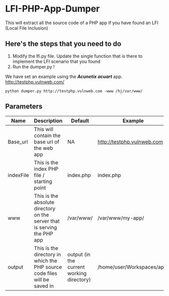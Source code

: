 # LFI-PHP-App-Dumper
This will extract all the source code of a PHP app if you have found an LFI (Local File Inclusion)

## Here's the steps that you need to do
1. Modify the lfi.py file. Update the single function that is there to implement the LFI scenario that you found
2. Run the dumper.py !


We have set an example using the ***Acunetix acuart*** app.
http://testphp.vulnweb.com/

```
python dumper.py http://testphp.vulnweb.com -www /hj/var/www/
```

## Parameters

| Name | Description | Default | Example |
| --- | --- | --- | --- |
| Base_url | This will contain the base url of the web app |NA | http://testphp.vulnweb.com |
| indexFile | This is the index PHP file / starting point | index.php | index.php |
| www | This is the absolute directory on the server that is serving the PHP app | /var/www/ | /var/www/my-app/
| output | This is the directory in which the PHP source code files will be saved in | output (in the current working directory) | /home/user/Workspaces/app/
